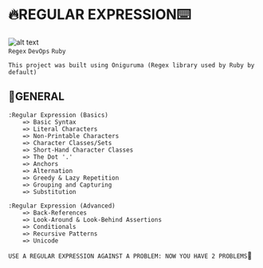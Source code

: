 # 🔥REGULAR EXPRESSION:keyboard:

![alt text](https://th.bing.com/th/id/R.dcfdedb325939048bbe4a6a9cb18c1c8?rik=SNCTdt6r1Zx91A&pid=ImgRaw&r=0)
<br>
`Regex` `DevOps` `Ruby`

`This project was built using Oniguruma (Regex library used by Ruby by default)`

## :book:GENERAL

    :Regular Expression (Basics)
        => Basic Syntax
        => Literal Characters
        => Non-Printable Characters
        => Character Classes/Sets
        => Short-Hand Character Classes
        => The Dot '.'
        => Anchors
        => Alternation
        => Greedy & Lazy Repetition
        => Grouping and Capturing
        => Substitution

    :Regular Expression (Advanced)
        => Back-References
        => Look-Around & Look-Behind Assertions
        => Conditionals
        => Recursive Patterns
        => Unicode

`USE A REGULAR EXPRESSION AGAINST A PROBLEM: NOW YOU HAVE 2 PROBLEMS`🤡
